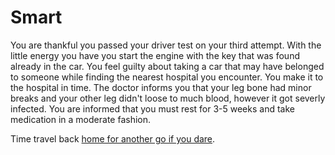 # Smart

You are thankful you passed your driver test on your third attempt. With the little energy you have you start the engine with the key that was found already in the car. You feel guilty about taking a car that may have belonged to someone while finding the nearest hospital you encounter. You make it to the hospital in time. The doctor informs you that your leg bone had minor breaks and your other leg didn't loose to much blood, however it got severly infected. You are informed that you must rest for 3-5 weeks and take medication in a moderate fashion.

Time travel back [home for another go if you dare](./Home.md).
